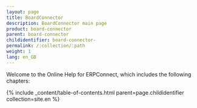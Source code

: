 ```yaml
---
layout: page
title: BoardConnector
description: BoardConnector main page
product: board-connector
parent: board-connector
childidentifier: board-connector-
permalink: /:collection/:path
weight: 1
lang: en_GB
---
```


Welcome to the Online Help for ERPConnect, which includes the following chapters:

{% include _content/table-of-contents.html parent=page.childidentifier collection=site.en %}
